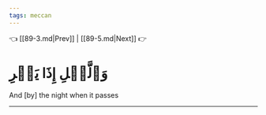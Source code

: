 ```yaml
---
tags: meccan
---
```


👈 [[89-3.md|Prev]] | [[89-5.md|Next]] 👉

# وَٱلَّيۡلِ إِذَا يَسۡرِ

And [by] the night when it passes

---


